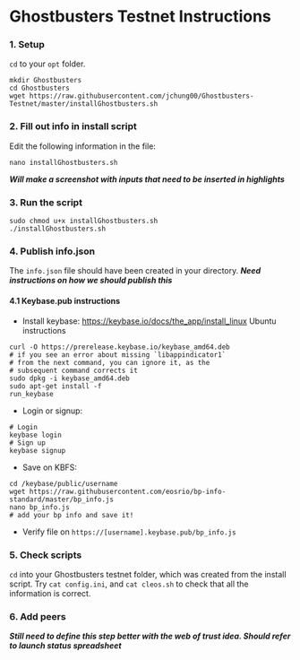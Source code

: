 # Ghostbusters Testnet Instructions

### 1. Setup

`cd` to your `opt` folder.

```console
mkdir Ghostbusters
cd Ghostbusters
wget https://raw.githubusercontent.com/jchung00/Ghostbusters-Testnet/master/installGhostbusters.sh
```

### 2. Fill out info in install script

Edit the following information in the file:

```console
nano installGhostbusters.sh
```

***Will make a screenshot with inputs that need to be inserted in highlights***

### 3. Run the script

```console
sudo chmod u+x installGhostbusters.sh
./installGhostbusters.sh
```

### 4. Publish info.json

The `info.json` file should have been created in your directory. ***Need instructions on how we should publish this***

#### 4.1 Keybase.pub instructions

- Install keybase: https://keybase.io/docs/the_app/install_linux
 Ubuntu instructions
 ```console
curl -O https://prerelease.keybase.io/keybase_amd64.deb
# if you see an error about missing `libappindicator1`
# from the next command, you can ignore it, as the
# subsequent command corrects it
sudo dpkg -i keybase_amd64.deb
sudo apt-get install -f
run_keybase
 ```
 - Login or signup:
 ```console
 # Login
 keybase login
 # Sign up
 keybase signup
 ```
 - Save on KBFS:
 ```console
 cd /keybase/public/username
 wget https://raw.githubusercontent.com/eosrio/bp-info-standard/master/bp_info.js
 nano bp_info.js
 # add your bp info and save it!
 ```
 - Verify file on `https://[username].keybase.pub/bp_info.js`

### 5. Check scripts

`cd` into your Ghostbusters testnet folder, which was created from the install script.
Try `cat config.ini`, and `cat cleos.sh` to check that all the information is correct.

### 6. Add peers

***Still need to define this step better with the web of trust idea. Should refer to launch status spreadsheet***
